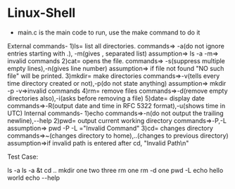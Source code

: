 # Linux-Shell
* main.c is the main code to run, use the make command to do it 

External commands-
1)ls= list all directories.
  commands=> -a(do not ignore entries starting with .), -m(gives , separated list)
  assumption=> ls -a -m=> invalid commands
2)cat= opens the file.
  commands=> -s(suppress multiple empty lines),-n(gives line number)
  assumption=> if file not found "NO such file" will be printed.
3)mkdir= make directories
  commands=>-v(tells every time directory created or not),-p(do not state anything)
  assumption=> mkdir -p -v=>invalid commands
4)rm= remove files
  commands=>-d(remove empty directories also),-i(asks before removing a file)
5)date= display date
  commands=>-R(output date and time in RFC 5322 format),-u(shows time in UTC)
Internal commands-
1)echo
  commands=>-n(do not output the trailing newline),--help
2)pwd= output current working directory
 commands=>-P,-L 
 assumption=> pwd -P -L ="Invalid Command"
3)cd= changes directory
  commands=>~(changes directory to home),..(changes to previous directory)
  assumption=>if invalid path is entered after cd, "Invalid Path\n"

Test Case:

ls -a
ls -a &t
cd ..
mkdir one two three
rm one
rm -d one
pwd -L
echo hello world
echo --help  
